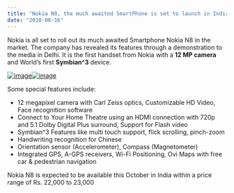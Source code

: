 ```yaml
---
title: "Nokia N8, the much awaited SmartPhone is set to launch in India"
date: "2010-08-16"
---
```


Nokia is all set to roll out its much awaited Smartphone Nokia N8 in the market. The company has revealed its features through a demonstration to the media in Delhi. It is the first handset from Nokia with a **12 MP camera** and World’s first **Symbian^3** device.

[![image](images/image%5B10%5D.png "image")![image](http://lh6.ggpht.com/_40bmzDo_mBs/TGj1yOTZ2pI/AAAAAAAABTQ/soN61haFLKs/image_thumb%5B6%5D.png?imgmax=800 "image")](http://lh3.ggpht.com/_40bmzDo_mBs/TGj1u_GbCyI/AAAAAAAABTE/tC8qzKVtR0M/s1600-h/image%5B5%5D.png)

Some special features include:

- 12 megapixel camera with Carl Zeiss optics, Customizable HD Video, Face recognition software
- Connect to Your Home Theatre using an HDMI connection with 720p and 5.1 Dolby Digital Plus surround, Support for Flash video
- Symbian^3 Features like multi touch support, flick scrolling, pinch-zoom
- Handwriting recognition for Chinese
- Orientation sensor (Accelerometer), Compass (Magnetometer)
- Integrated GPS, A-GPS receivers, Wi-Fi Positioning, Ovi Maps with free car & pedestrian navigation

Nokia N8 is expected to be available this October in India within a price range of Rs. 22,000 to 23,000
